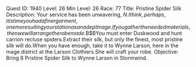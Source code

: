 Quest ID: 1940
Level: 26
Min Level: 26
Race: 77
Title: Pristine Spider Silk
Description: Your service has been unwavering, $N.I think, perhaps, it is time you had a finer garment, one more suiting your station as an adept mage.If you gather the needed materials, then we will arrange the robe made.$B$BYou must enter Duskwood and hunt carrion recluse spiders.Extract their silk, but only the finest, most pristine silk will do.When you have enough, take it to Wynne Larson, here in the mage district at the Larson Clothiers.She will craft your robe.
Objective: Bring 8 Pristine Spider Silk to Wynne Larson in Stormwind.

